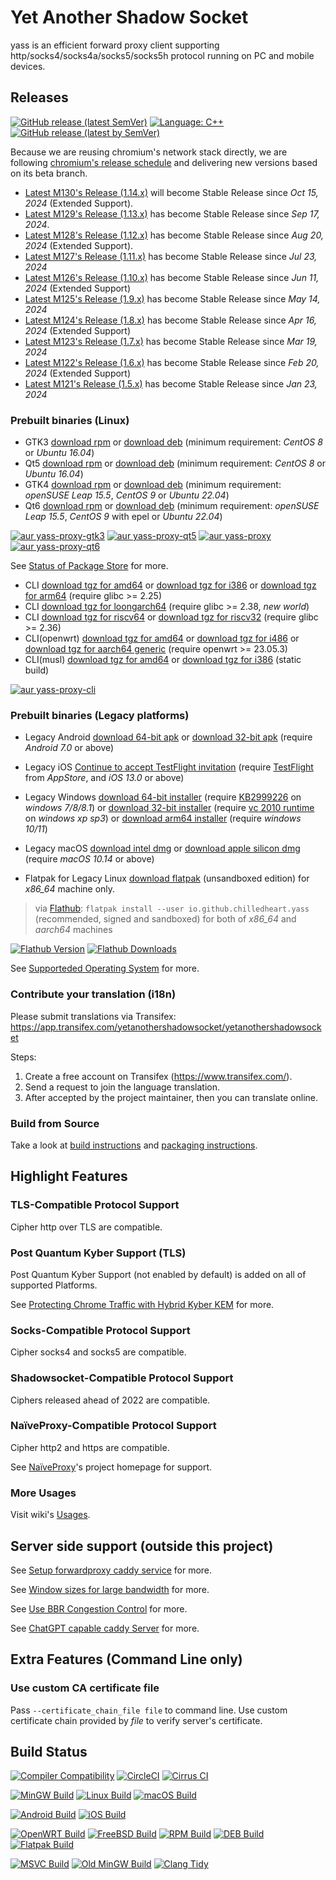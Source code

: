 # Yet Another Shadow Socket

yass is an efficient forward proxy client supporting http/socks4/socks4a/socks5/socks5h protocol running on PC and mobile devices.

## Releases

[![GitHub release (latest SemVer)](https://img.shields.io/github/v/release/Chilledheart/yass)](https://github.com/Chilledheart/yass/releases)
[![Language: C++](https://img.shields.io/github/languages/top/Chilledheart/yass.svg)](https://github.com/Chilledheart/yass/search?l=cpp)
[![GitHub release (latest by SemVer)](https://img.shields.io/github/downloads/Chilledheart/yass/latest/total)](https://github.com/Chilledheart/yass/releases/latest)

Because we are reusing chromium's network stack directly,
we are following [chromium's release schedule](https://chromiumdash.appspot.com/schedule) and delivering new versions based on its beta branch.

- [Latest M130's Release (1.14.x)](https://github.com/Chilledheart/yass/releases/tag/1.14.1) will become Stable Release since _Oct 15, 2024_ (Extended Support).
- [Latest M129's Release (1.13.x)](https://github.com/Chilledheart/yass/releases/tag/1.13.3) has become Stable Release since _Sep 17, 2024_.
- [Latest M128's Release (1.12.x)](https://github.com/Chilledheart/yass/releases/tag/1.12.5) has become Stable Release since _Aug 20, 2024_ (Extended Support).
- [Latest M127's Release (1.11.x)](https://github.com/Chilledheart/yass/releases/tag/1.11.5) has become Stable Release since _Jul 23, 2024_
- [Latest M126's Release (1.10.x)](https://github.com/Chilledheart/yass/releases/tag/1.10.7) has become Stable Release since _Jun 11, 2024_ (Extended Support)
- [Latest M125's Release (1.9.x)](https://github.com/Chilledheart/yass/releases/tag/1.9.7) has become Stable Release since _May 14, 2024_
- [Latest M124's Release (1.8.x)](https://github.com/Chilledheart/yass/releases/tag/1.8.7) has become Stable Release since _Apr 16, 2024_ (Extended Support)
- [Latest M123's Release (1.7.x)](https://github.com/Chilledheart/yass/releases/tag/1.7.7) has become Stable Release since _Mar 19, 2024_
- [Latest M122's Release (1.6.x)](https://github.com/Chilledheart/yass/releases/tag/1.6.5) has become Stable Release since _Feb 20, 2024_ (Extended Support)
- [Latest M121's Release (1.5.x)](https://github.com/Chilledheart/yass/releases/tag/1.5.24) has become Stable Release since _Jan 23, 2024_

### Prebuilt binaries (Linux)
- GTK3 [download rpm][gtk3_rpm_url] or [download deb][gtk3_deb_url] (minimum requirement: _CentOS 8_ or _Ubuntu 16.04_)
- Qt5 [download rpm][qt5_rpm_url] or [download deb][qt5_deb_url] (minimum requirement: _CentOS 8_ or _Ubuntu 16.04_)
- GTK4 [download rpm][gtk4_rpm_url] or [download deb][gtk4_deb_url] (minimum requirement: _openSUSE Leap 15.5_, _CentOS 9_ or _Ubuntu 22.04_)
- Qt6 [download rpm][qt6_rpm_url] or [download deb][qt6_deb_url] (minimum requirement: _openSUSE Leap 15.5_, _CentOS 9_ with epel or _Ubuntu 22.04_)

[![aur yass-proxy-gtk3](https://img.shields.io/aur/version/yass-proxy-gtk3)](https://aur.archlinux.org/packages/yass-proxy-gtk3)
[![aur yass-proxy-qt5](https://img.shields.io/aur/version/yass-proxy-qt5)](https://aur.archlinux.org/packages/yass-proxy-qt5)
[![aur yass-proxy](https://img.shields.io/aur/version/yass-proxy)](https://aur.archlinux.org/packages/yass-proxy)
[![aur yass-proxy-qt6](https://img.shields.io/aur/version/yass-proxy-qt6)](https://aur.archlinux.org/packages/yass-proxy-qt6)

See [Status of Package Store](https://github.com/Chilledheart/yass/wiki/Status-of-Package-Store) for more.

- CLI [download tgz for amd64][cli_tgz_amd64_url] or [download tgz for i386][cli_tgz_i386_url] or [download tgz for arm64][cli_tgz_arm64_url] (require glibc >= 2.25)
- CLI [download tgz for loongarch64][cli_tgz_loongarch64_url] (require glibc >= 2.38, _new world_)
- CLI [download tgz for riscv64][cli_tgz_riscv64_url] or [download tgz for riscv32][cli_tgz_riscv32_url] (require glibc >= 2.36)
- CLI(openwrt) [download tgz for amd64][cli_openwrt_amd64_url] or [download tgz for i486][cli_openwrt_i486_url] or [download tgz for aarch64 generic][cli_openwrt_aarch64_url] (require openwrt >= 23.05.3)
- CLI(musl) [download tgz for amd64][cli_musl_amd64_url] or [download tgz for i386][cli_musl_i386_url] (static build)

[![aur yass-proxy-cli](https://img.shields.io/aur/version/yass-proxy-cli)](https://aur.archlinux.org/packages/yass-proxy-cli)

### Prebuilt binaries (Legacy platforms)
- Legacy Android [download 64-bit apk][android_64_apk_url] or [download 32-bit apk][android_32_apk_url] (require _Android 7.0_ or above)
- Legacy iOS [Continue to accept TestFlight invitation][ios_testflight_invitation] (require [TestFlight][ios_testflight_appstore_url] from _AppStore_, and _iOS 13.0_ or above)
- Legacy Windows [download 64-bit installer][windows_64_installer_url] (require [KB2999226] on _windows 7/8/8.1_) or [download 32-bit installer][windows_32_installer_url] (require [vc 2010 runtime][vs2010_x86] on _windows xp sp3_) or [download arm64 installer][windows_arm64_installer_url] (require _windows 10/11_)
- Legacy macOS [download intel dmg][macos_intel_dmg_url] or [download apple silicon dmg][macos_arm_dmg_url] (require _macOS 10.14_ or above)

- Flatpak for Legacy Linux [download flatpak][qt6_flatpak_x86_64_url] (unsandboxed edition) for _x86_64_ machine only.

> via [Flathub][flathub_url]: `flatpak install --user io.github.chilledheart.yass` (recommended, signed and sandboxed) for both of _x86_64_ and _aarch64_ machines

[![Flathub Version](https://img.shields.io/flathub/v/io.github.chilledheart.yass)][flathub_url]
[![Flathub Downloads](https://img.shields.io/flathub/downloads/io.github.chilledheart.yass)][flathub_url]

See [Supporteded Operating System](https://github.com/Chilledheart/yass/wiki/Supported-Operating-System) for more.

### Contribute your translation (i18n)

Please submit translations via Transifex: https://app.transifex.com/yetanothershadowsocket/yetanothershadowsocket

Steps:

1. Create a free account on Transifex (https://www.transifex.com/).
2. Send a request to join the language translation.
3. After accepted by the project maintainer, then you can translate online.

### Build from Source
Take a look at [build instructions](BUILDING.md) and [packaging instructions](PACKAGING.md).

## Highlight Features

### TLS-Compatible Protocol Support
Cipher http over TLS are compatible.

### Post Quantum Kyber Support (TLS)
Post Quantum Kyber Support (not enabled by default) is added on all of supported Platforms.

See [Protecting Chrome Traffic with Hybrid Kyber KEM](https://blog.chromium.org/2023/08/protecting-chrome-traffic-with-hybrid.html) for more.

### Socks-Compatible Protocol Support
Cipher socks4 and socks5 are compatible.

### Shadowsocket-Compatible Protocol Support
Ciphers released ahead of 2022 are compatible.

### NaïveProxy-Compatible Protocol Support
Cipher http2 and https are compatible.

See [NaïveProxy](https://github.com/klzgrad/naiveproxy)'s project homepage for support.

### More Usages
Visit wiki's [Usages](https://github.com/Chilledheart/yass/wiki/Usage).

## Server side support (outside this project)

See [Setup forwardproxy caddy service](https://github.com/Chilledheart/yass/wiki/Usage:-server-setup#setup-forwardproxy-caddy-service) for more.

See [Window sizes for large bandwidth](https://github.com/Chilledheart/yass/wiki/Usage:-server-setup#window-sizes-for-large-bandwidth) for more.

See [Use BBR Congestion Control](https://github.com/Chilledheart/yass/wiki/Usage:-server-setup#use-bbr-congestion-control) for more.

See [ChatGPT capable caddy Server](https://github.com/Chilledheart/yass/wiki/Usage:-server-setup#chatgpt-capable-caddy-server) for more.

## Extra Features (Command Line only)

### Use custom CA certificate file
Pass `--certificate_chain_file file` to command line.
Use custom certificate chain provided by _file_ to verify server's certificate.

## Build Status

[![Compiler Compatibility](https://github.com/Chilledheart/yass/actions/workflows/compiler.yml/badge.svg)](https://github.com/Chilledheart/yass/actions/workflows/compiler.yml)
[![CircleCI](https://img.shields.io/circleci/build/github/Chilledheart/yass/develop?logo=circleci&&label=Sanitizers%20and%20Ubuntu%20arm)](https://circleci.com/gh/Chilledheart/yass/?branch=develop)
[![Cirrus CI](https://img.shields.io/cirrus/github/Chilledheart/yass/develop?logo=cirrusci&&label=FreeBSD%20and%20macOS)](https://cirrus-ci.com/github/Chilledheart/yass/develop)

[![MinGW Build](https://github.com/Chilledheart/yass/actions/workflows/releases-mingw-new.yml/badge.svg)](https://github.com/Chilledheart/yass/actions/workflows/releases-mingw-new.yml)
[![Linux Build](https://github.com/Chilledheart/yass/actions/workflows/releases-linux-binary.yml/badge.svg)](https://github.com/Chilledheart/yass/actions/workflows/releases-linux-binary.yml)
[![macOS Build](https://github.com/Chilledheart/yass/actions/workflows/releases-macos.yml/badge.svg)](https://github.com/Chilledheart/yass/actions/workflows/releases-macos.yml)

[![Android Build](https://github.com/Chilledheart/yass/actions/workflows/releases-android-binary.yml/badge.svg)](https://github.com/Chilledheart/yass/actions/workflows/releases-android-binary.yml)
[![iOS Build](https://github.com/Chilledheart/yass/actions/workflows/releases-ios.yml/badge.svg)](https://github.com/Chilledheart/yass/actions/workflows/releases-ios.yml)

[![OpenWRT Build](https://github.com/Chilledheart/yass/actions/workflows/releases-openwrt-binary.yml/badge.svg)](https://github.com/Chilledheart/yass/actions/workflows/releases-openwrt-binary.yml)
[![FreeBSD Build](https://github.com/Chilledheart/yass/actions/workflows/releases-freebsd-binary.yml/badge.svg)](https://github.com/Chilledheart/yass/actions/workflows/releases-freebsd-binary.yml)
[![RPM Build](https://github.com/Chilledheart/yass/actions/workflows/releases-rpm.yml/badge.svg)](https://github.com/Chilledheart/yass/actions/workflows/releases-rpm.yml)
[![DEB Build](https://github.com/Chilledheart/yass/actions/workflows/releases-deb.yml/badge.svg)](https://github.com/Chilledheart/yass/actions/workflows/releases-deb.yml)
[![Flatpak Build](https://github.com/Chilledheart/yass/actions/workflows/releases-flatpak.yml/badge.svg)](https://github.com/Chilledheart/yass/actions/workflows/releases-flatpak.yml)

[![MSVC Build](https://github.com/Chilledheart/yass/actions/workflows/releases-windows.yml/badge.svg)](https://github.com/Chilledheart/yass/actions/workflows/releases-windows.yml)
[![Old MinGW Build](https://github.com/Chilledheart/yass/actions/workflows/releases-mingw.yml/badge.svg)](https://github.com/Chilledheart/yass/actions/workflows/releases-mingw.yml)
[![Clang Tidy](https://github.com/Chilledheart/yass/actions/workflows/clang-tidy.yml/badge.svg)](https://github.com/Chilledheart/yass/actions/workflows/clang-tidy.yml)

[flathub_url]: https://flathub.org/apps/io.github.chilledheart.yass
[ios_testflight_invitation]: https://testflight.apple.com/join/6AkiEq09
[ios_testflight_appstore_url]: https://apps.apple.com/us/app/testflight/id899247664
[KB2999226]: https://support.microsoft.com/en-us/topic/update-for-universal-c-runtime-in-windows-c0514201-7fe6-95a3-b0a5-287930f3560c
[vs2010_x86]: https://download.microsoft.com/download/1/6/5/165255E7-1014-4D0A-B094-B6A430A6BFFC/vcredist_x86.exe

[gtk3_rpm_url]: https://github.com/Chilledheart/yass/releases/download/1.14.1/yass-gtk3.el8.x86_64.1.14.1.rpm
[gtk3_deb_url]: https://github.com/Chilledheart/yass/releases/download/1.14.1/yass-gtk3-ubuntu-16.04-xenial_amd64.1.14.1.deb
[qt5_rpm_url]: https://github.com/Chilledheart/yass/releases/download/1.14.1/yass-qt5.el8.x86_64.1.14.1.rpm
[qt5_deb_url]: https://github.com/Chilledheart/yass/releases/download/1.14.1/yass-qt5-ubuntu-16.04-xenial_amd64.1.14.1.deb
[gtk4_rpm_url]: https://github.com/Chilledheart/yass/releases/download/1.14.1/yass-gtk4.lp155.x86_64.1.14.1.rpm
[gtk4_deb_url]: https://github.com/Chilledheart/yass/releases/download/1.14.1/yass-gtk4-ubuntu-22.04-jammy_amd64.1.14.1.deb
[qt6_rpm_url]: https://github.com/Chilledheart/yass/releases/download/1.14.1/yass-qt6.lp155.x86_64.1.14.1.rpm
[qt6_deb_url]: https://github.com/Chilledheart/yass/releases/download/1.14.1/yass-qt6-ubuntu-22.04-jammy_amd64.1.14.1.deb

[qt6_flatpak_x86_64_url]: https://github.com/Chilledheart/yass/releases/download/1.14.1/yass-x86_64-1.14.1.flatpak

[cli_tgz_amd64_url]: https://github.com/Chilledheart/yass/releases/download/1.14.1/yass_cli-linux-release-amd64-1.14.1.tgz
[cli_tgz_i386_url]: https://github.com/Chilledheart/yass/releases/download/1.14.1/yass_cli-linux-release-amd64-1.14.1.tgz
[cli_tgz_arm64_url]: https://github.com/Chilledheart/yass/releases/download/1.14.1/yass_cli-linux-release-arm64-1.14.1.tgz
[cli_tgz_loongarch64_url]: https://github.com/Chilledheart/yass/releases/download/1.14.1/yass_cli-linux-release-loongarch64-1.14.1.tgz
[cli_tgz_riscv64_url]: https://github.com/Chilledheart/yass/releases/download/1.14.1/yass_cli-linux-release-riscv64-1.14.1.tgz
[cli_tgz_riscv32_url]: https://github.com/Chilledheart/yass/releases/download/1.14.1/yass_cli-linux-release-riscv32-1.14.1.tgz

[cli_openwrt_amd64_url]: https://github.com/Chilledheart/yass/releases/download/1.14.1/yass_cli-linux-openwrt-release-x86_64-1.14.1.tgz
[cli_openwrt_i486_url]: https://github.com/Chilledheart/yass/releases/download/1.14.1/yass_cli-linux-openwrt-release-i486-1.14.1.tgz
[cli_openwrt_aarch64_url]: https://github.com/Chilledheart/yass/releases/download/1.14.1/yass_cli-linux-openwrt-release-aarch64-1.14.1.tgz

[cli_musl_amd64_url]: https://github.com/Chilledheart/yass/releases/download/1.14.1/yass_cli-linux-musl-release-amd64-1.14.1.tgz
[cli_musl_i386_url]: https://github.com/Chilledheart/yass/releases/download/1.14.1/yass_cli-linux-musl-release-i386-1.14.1.tgz

[android_64_apk_url]: https://github.com/Chilledheart/yass/releases/download/1.14.1/yass-android-release-arm64-1.14.1.apk
[android_32_apk_url]: https://github.com/Chilledheart/yass/releases/download/1.14.1/yass-android-release-arm-1.14.1.apk

[windows_64_installer_url]: https://github.com/Chilledheart/yass/releases/download/1.14.1/yass-mingw-win7-release-x86_64-1.14.1-system-installer.exe
[windows_32_installer_url]: https://github.com/Chilledheart/yass/releases/download/1.14.1/yass-mingw-winxp-release-i686-1.14.1-system-installer.exe

[windows_arm64_installer_url]: https://github.com/Chilledheart/yass/releases/download/1.14.1/yass-mingw-release-aarch64-1.14.1-system-installer.exe
[macos_intel_dmg_url]: https://github.com/Chilledheart/yass/releases/download/1.14.1/yass-macos-release-x64-1.14.1.dmg
[macos_arm_dmg_url]: https://github.com/Chilledheart/yass/releases/download/1.14.1/yass-macos-release-arm64-1.14.1.dmg
